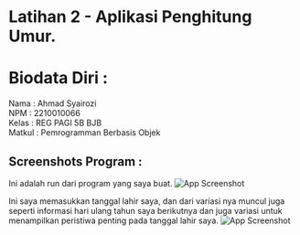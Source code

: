 
# Latihan 2 - Aplikasi Penghitung Umur.

# Biodata Diri :
Nama   : Ahmad Syairozi<br>
NPM    : 2210010066<br>
Kelas  : REG PAGI 5B BJB<br>
Matkul : Pemrogramman Berbasis Objek<br>




## Screenshots Program :
Ini adalah run dari program yang saya buat. 
![App Screenshot](https://github.com/user-attachments/assets/0f1a74f1-0dd1-4f13-89c3-f7efbc53e6a2)<br>

Ini saya memasukkan tanggal lahir saya, dan dari variasi nya muncul juga seperti informasi hari ulang tahun saya berikutnya dan juga variasi untuk menampilkan peristiwa penting pada tanggal lahir saya.
![App Screenshot](https://github.com/user-attachments/assets/e1aa584f-bf93-4b26-b6b1-3803c7226e2e)




